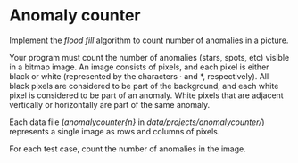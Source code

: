 # Anomaly counter

Implement the *flood fill* algorithm to count number of anomalies in a picture.

Your program must count the number of anomalies (stars, spots, etc) visible in a bitmap image. An image consists of pixels, and each pixel is either black or white (represented by the characters · and *, respectively). All black pixels are considered to be part of the background, and each white pixel is considered to be part of an anomaly. White pixels that are adjacent vertically or horizontally are part of the same anomaly.

Each data file (*anomalycounter{n}* in *data/projects/anomalycounter/*) represents a single image as rows and columns of pixels.

For each test case, count the number of anomalies in the image.
